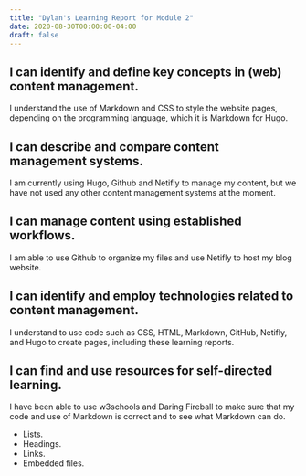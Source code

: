 ```yaml
---
title: "Dylan's Learning Report for Module 2"
date: 2020-08-30T00:00:00-04:00
draft: false
---
```


I can identify and define key concepts in (web) content management.
-------------------------------------------------------------------
I understand the use of Markdown and CSS to style the website pages, depending on the programming language, which it is Markdown for Hugo.

I can describe and compare content management systems.
-------------------------------------------------------------------
I am currently using Hugo, Github and Netifly to manage my content, but we have not used any other content management systems at the moment.

I can manage content using established workflows.
-------------------------------------------------------------------
I am able to use Github to organize my files and use Netifly to host my blog website.

I can identify and employ technologies related to content management.
---------------------------------------------------------------------
I understand to use code such as CSS, HTML, Markdown, GitHub, Netifly, and Hugo to create pages, including these learning reports.

I can find and use resources for self-directed learning.
-------------------------------------------------------------------
I have been able to use w3schools and Daring Fireball to make sure that my code and use of Markdown is correct and to see what Markdown can do.

+ Lists.
+ Headings.
+ Links.
+ Embedded files.
